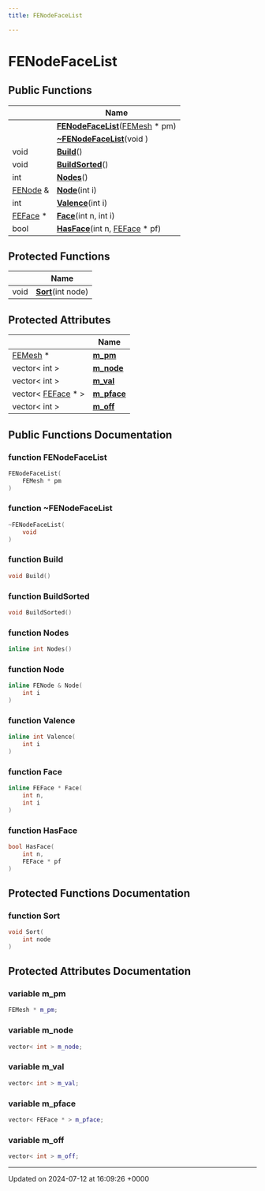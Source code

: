 ```yaml
---
title: FENodeFaceList

---
```


# FENodeFaceList





## Public Functions

|                | Name           |
| -------------- | -------------- |
| | **[FENodeFaceList](../Classes/classFENodeFaceList.md#function-fenodefacelist)**([FEMesh](../Classes/classFEMesh.md) * pm) |
| | **[~FENodeFaceList](../Classes/classFENodeFaceList.md#function-~fenodefacelist)**(void ) |
| void | **[Build](../Classes/classFENodeFaceList.md#function-build)**() |
| void | **[BuildSorted](../Classes/classFENodeFaceList.md#function-buildsorted)**() |
| int | **[Nodes](../Classes/classFENodeFaceList.md#function-nodes)**() |
| [FENode](../Classes/classFENode.md) & | **[Node](../Classes/classFENodeFaceList.md#function-node)**(int i) |
| int | **[Valence](../Classes/classFENodeFaceList.md#function-valence)**(int i) |
| [FEFace](../Classes/classFEFace.md) * | **[Face](../Classes/classFENodeFaceList.md#function-face)**(int n, int i) |
| bool | **[HasFace](../Classes/classFENodeFaceList.md#function-hasface)**(int n, [FEFace](../Classes/classFEFace.md) * pf) |

## Protected Functions

|                | Name           |
| -------------- | -------------- |
| void | **[Sort](../Classes/classFENodeFaceList.md#function-sort)**(int node) |

## Protected Attributes

|                | Name           |
| -------------- | -------------- |
| [FEMesh](../Classes/classFEMesh.md) * | **[m_pm](../Classes/classFENodeFaceList.md#variable-m-pm)**  |
| vector< int > | **[m_node](../Classes/classFENodeFaceList.md#variable-m-node)**  |
| vector< int > | **[m_val](../Classes/classFENodeFaceList.md#variable-m-val)**  |
| vector< [FEFace](../Classes/classFEFace.md) * > | **[m_pface](../Classes/classFENodeFaceList.md#variable-m-pface)**  |
| vector< int > | **[m_off](../Classes/classFENodeFaceList.md#variable-m-off)**  |

## Public Functions Documentation

### function FENodeFaceList

```cpp
FENodeFaceList(
    FEMesh * pm
)
```


### function ~FENodeFaceList

```cpp
~FENodeFaceList(
    void 
)
```


### function Build

```cpp
void Build()
```


### function BuildSorted

```cpp
void BuildSorted()
```


### function Nodes

```cpp
inline int Nodes()
```


### function Node

```cpp
inline FENode & Node(
    int i
)
```


### function Valence

```cpp
inline int Valence(
    int i
)
```


### function Face

```cpp
inline FEFace * Face(
    int n,
    int i
)
```


### function HasFace

```cpp
bool HasFace(
    int n,
    FEFace * pf
)
```


## Protected Functions Documentation

### function Sort

```cpp
void Sort(
    int node
)
```


## Protected Attributes Documentation

### variable m_pm

```cpp
FEMesh * m_pm;
```


### variable m_node

```cpp
vector< int > m_node;
```


### variable m_val

```cpp
vector< int > m_val;
```


### variable m_pface

```cpp
vector< FEFace * > m_pface;
```


### variable m_off

```cpp
vector< int > m_off;
```


-------------------------------

Updated on 2024-07-12 at 16:09:26 +0000